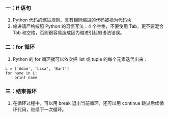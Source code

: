 ### 一：if 语句

1. Python 代码的缩进规则。具有相同缩进的代码被视为代码块
2. 缩进请严格按照 Python 的习惯写法：4 个空格，不要使用 Tab，更不要混合 Tab 和空格，否则很容易造成因为缩进引起的语法错误。

### 二：for 循环

1. Python 的 for 循环就可以依次把 list 或 tuple 的每个元素迭代出来：

```
L = ['Adam', 'Lisa', 'Bart']
for name in L:
    print name
```

### 三：结束循环

1. 在循环过程中，可以用 break 退出当前循环，还可以用 continue 跳过后续循环代码，继续下一次循环。
